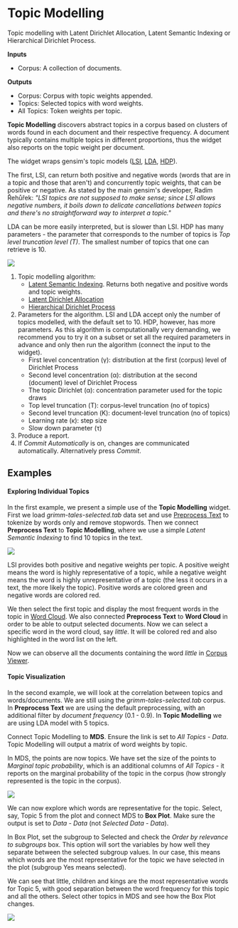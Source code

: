 Topic Modelling
===============

Topic modelling with Latent Dirichlet Allocation, Latent Semantic Indexing or Hierarchical Dirichlet Process.

**Inputs**

- Corpus: A collection of documents.

**Outputs**

- Corpus: Corpus with topic weights appended.
- Topics: Selected topics with word weights.
- All Topics: Token weights per topic.

**Topic Modelling** discovers abstract topics in a corpus based on clusters of words found in each document and their respective frequency. A document typically contains multiple topics in different proportions, thus the widget also reports on the topic weight per document.

The widget wraps gensim's topic models ([LSI](https://radimrehurek.com/gensim/models/lsimodel.html), [LDA](https://radimrehurek.com/gensim/models/ldamodel.html), [HDP](https://radimrehurek.com/gensim/models/hdpmodel.html)).

The first, LSI, can return both positive and negative words (words that are in a topic and those that aren't) and concurrently topic weights, that can be positive or negative. As stated by the main gensim's developer, Radim Řehůřek: *"LSI topics are not supposed to make sense; since LSI allows negative numbers, it boils down to delicate cancellations between topics and there's no straightforward way to interpret a topic."*

LDA can be more easily interpreted, but is slower than LSI. HDP has many parameters - the parameter that corresponds to the number of topics is *Top level truncation level (T)*. The smallest number of topics that one can retrieve is 10.

![](images/Topic-Modelling-stamped.png)

1. Topic modelling algorithm:
   - [Latent Semantic Indexing](https://en.wikipedia.org/wiki/Latent_semantic_analysis). Returns both negative and positive words and topic weights.
   - [Latent Dirichlet Allocation](https://en.wikipedia.org/wiki/Latent_Dirichlet_allocation)
   - [Hierarchical Dirichlet Process](https://en.wikipedia.org/wiki/Hierarchical_Dirichlet_process)
2. Parameters for the algorithm. LSI and LDA accept only the number of topics modelled, with the default set to 10. HDP, however, has more parameters. As this algorithm is computationally very demanding, we recommend you to try it on a subset or set all the required parameters in advance and only then run the algorithm (connect the input to the widget).
   - First level concentration (γ): distribution at the first (corpus) level of Dirichlet Process
   - Second level concentration (α): distribution at the second (document) level of Dirichlet Process
   - The topic Dirichlet (α): concentration parameter used for the topic draws
   - Top level truncation (Τ): corpus-level truncation (no of topics)
   - Second level truncation (Κ): document-level truncation (no of topics)
   - Learning rate (κ): step size
   - Slow down parameter (τ)
3. Produce a report.
4. If *Commit Automatically* is on, changes are communicated automatically. Alternatively press *Commit*.

Examples
--------

#### Exploring Individual Topics

In the first example, we present a simple use of the **Topic Modelling** widget. First we load *grimm-tales-selected.tab* data set and use [Preprocess Text](preprocesstext.md) to tokenize by words only and remove stopwords. Then we connect **Preprocess Text** to **Topic Modelling**, where we use a simple *Latent Semantic Indexing* to find 10 topics in the text.

![](images/Topic-Modelling-Example1.png)

LSI provides both positive and negative weights per topic. A positive weight means the word is highly representative of a topic, while a negative weight means the word is highly unrepresentative of a topic (the less it occurs in a text, the more likely the topic). Positive words are colored green and negative words are colored red.

We then select the first topic and display the most frequent words in the topic in [Word Cloud](wordcloud.md). We also connected **Preprocess Text** to **Word Cloud** in order to be able to output selected documents. Now we can select a specific word in the word cloud, say *little*. It will be colored red and also highlighted in the word list on the left.

Now we can observe all the documents containing the word *little* in [Corpus Viewer](corpusviewer.md).

#### Topic Visualization

In the second example, we will look at the correlation between topics and words/documents. We are still using the *grimm-tales-selected.tab* corpus. In **Preprocess Text** we are using the default preprocessing, with an additional filter by *document frequency* (0.1 - 0.9). In **Topic Modelling** we are using LDA model with 5 topics.

Connect Topic Modelling to **MDS**. Ensure the link is set to *All Topics* - *Data*. Topic Modelling will output a matrix of word weights by topic.

In MDS, the points are now topics. We have set the size of the points to *Marginal topic probability*, which is an additional columns of *All Topics* - it reports on the marginal probability of the topic in the corpus (how strongly represented is the topic in the corpus).

![](images/Topic-Modelling-Example2-MDS.png)

We can now explore which words are representative for the topic. Select, say, Topic 5 from the plot and connect MDS to **Box Plot**. Make sure the output is set to *Data* - *Data* (not *Selected Data* - *Data*).

In Box Plot, set the subgroup to Selected and check the *Order by relevance to subgroups* box. This option will sort the variables by how well they separate between the selected subgroup values. In our case, this means which words are the most representative for the topic we have selected in the plot (subgroup Yes means selected).

We can see that little, children and kings are the most representative words for Topic 5, with good separation between the word frequency for this topic and all the others. Select other topics in MDS and see how the Box Plot changes.

![](images/Topic-Modelling-Example2-BoxPlot.png)
